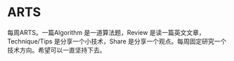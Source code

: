 # ARTS
每周ARTS。一篇Algorithm 是一道算法题，Review 是读一篇英文文章，Technique/Tips 是分享一个小技术，Share 是分享一个观点。每周固定研究一个技术方向。希望可以一直坚持下去。
